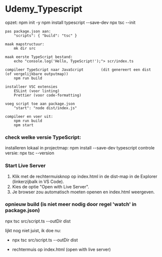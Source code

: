 # Udemy_Typescript

opzet:
    npm init -y
    npm install typescript --save-dev
    npx tsc --init

    pas package.json aan:
        "scripts": { "build": "tsc" }

    maak mapstructuur:
        mk dir src

    maak eerste TypeScript bestand:
        echo "console.log('Hello, TypeScript!');"> scr/index.ts
    
    compileer TypeScript naar JavaScript        (dit genereert een dist (of vergelijkbare outputmap))
        npm run build

    installeer VSC extensies
        ESLint (voor linting)
        Prettier (voor code-formatting)

    voeg script toe aan package.json
        "start": "node dist/index.js"

    compileer en voer uit:
        npm run build
        npm start


### check welke versie TypeScript:
installeren lokaal in projectmap: npm install --save-dev typescript
controle versie: npx tsc --version

### Start Live Server
1. Klik met de rechtermuisknop op index.html in de dist-map in de Explorer (linkerzijbalk in VS Code).
2. Kies de optie "Open with Live Server".
3. Je browser zou automatisch moeten openen en index.html weergeven.

### opnieuw build (is niet meer nodig door regel 'watch' in package.json)
npx tsc src/script.ts --outDir dist


lijkt nog niet juist, ik doe nu:
- npx tsc src/script.ts --outDir dist
<!-- - npx tsc --watch -->
- rechtermuis op index.html (open with live server)